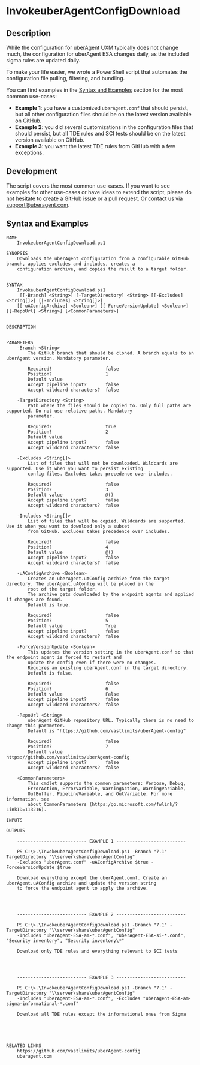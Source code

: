 # InvokeuberAgentConfigDownload

## Description

While the configuration for uberAgent UXM typically does not change much, the configuration for uberAgent ESA changes daily, as the included sigma rules are updated daily.

To make your life easier, we wrote a PowerShell script that automates the configuration file pulling, filtering, and bundling.

You can find examples in the [Syntax and Examples](#syntax-and-examples) section for the most common use-cases:
- **Example 1**: you have a customized `uberAgent.conf` that should persist, but all other configuration files should be on the latest version available on GitHub.
- **Example 2**: you did several customizations in the configuration files that should persist, but all TDE rules and SCI tests should be on the latest version available on GitHub.
- **Example 3**: you want the latest TDE rules from GitHub with a few exceptions.

## Development
The script covers the most common use-cases. If you want to see examples for other use-cases or have ideas to extend the script, please do not hesitate to create a GitHub issue or a pull request. Or contact us via [support@uberagent.com](mailto:support@uberagent.com).

## Syntax and Examples

```
NAME
    InvokeuberAgentConfigDownload.ps1
    
SYNOPSIS
    Downloads the uberAgent configuration from a configurable GitHub branch, applies excludes and includes, creates a 
    configuration archive, and copies the result to a target folder.
    
    
SYNTAX
    InvokeuberAgentConfigDownload.ps1
     [[-Branch] <String>] [-TargetDirectory] <String> [[-Excludes] <String[]>] [[-Includes] <String[]>] 
    [[-uAConfigArchive] <Boolean>] [[-ForceVersionUpdate] <Boolean>] [[-RepoUrl] <String>] [<CommonParameters>]
    
    
DESCRIPTION
    

PARAMETERS
    -Branch <String>
        The GitHub branch that should be cloned. A branch equals to an uberAgent version. Mandatory parameter.
        
        Required?                    false
        Position?                    1
        Default value                
        Accept pipeline input?       false
        Accept wildcard characters?  false
        
    -TargetDirectory <String>
        Path where the files should be copied to. Only full paths are supported. Do not use relative paths. Mandatory 
        parameter.
        
        Required?                    true
        Position?                    2
        Default value                
        Accept pipeline input?       false
        Accept wildcard characters?  false
        
    -Excludes <String[]>
        List of files that will not be downloaded. Wildcards are supported. Use it when you want to persist existing 
        config files. Excludes takes precedence over includes.
        
        Required?                    false
        Position?                    3
        Default value                @()
        Accept pipeline input?       false
        Accept wildcard characters?  false
        
    -Includes <String[]>
        List of files that will be copied. Wildcards are supported. Use it when you want to download only a subset 
        from GitHub. Excludes takes precedence over includes.
        
        Required?                    false
        Position?                    4
        Default value                @()
        Accept pipeline input?       false
        Accept wildcard characters?  false
        
    -uAConfigArchive <Boolean>
        Creates an uberAgent.uAConfig archive from the target directory. The uberAgent.uAConfig will be placed in the 
        root of the target folder.
        The archive gets downloaded by the endpoint agents and applied if changes are found.
        Default is true.
        
        Required?                    false
        Position?                    5
        Default value                True
        Accept pipeline input?       false
        Accept wildcard characters?  false
        
    -ForceVersionUpdate <Boolean>
        This updates the version setting in the uberAgent.conf so that the endpoint agent is forced to restart and 
        update the config even if there were no changes.
        Requires an existing uberAgent.conf in the target directory.
        Default is false.
        
        Required?                    false
        Position?                    6
        Default value                False
        Accept pipeline input?       false
        Accept wildcard characters?  false
        
    -RepoUrl <String>
        uberAgent GitHub repository URL. Typically there is no need to change this parameter.
        Default is "https://github.com/vastlimits/uberAgent-config"
        
        Required?                    false
        Position?                    7
        Default value                https://github.com/vastlimits/uberAgent-config
        Accept pipeline input?       false
        Accept wildcard characters?  false
        
    <CommonParameters>
        This cmdlet supports the common parameters: Verbose, Debug,
        ErrorAction, ErrorVariable, WarningAction, WarningVariable,
        OutBuffer, PipelineVariable, and OutVariable. For more information, see 
        about_CommonParameters (https:/go.microsoft.com/fwlink/?LinkID=113216). 
    
INPUTS
    
OUTPUTS
    
    -------------------------- EXAMPLE 1 --------------------------
    
    PS C:\>.\InvokeuberAgentConfigDownload.ps1 -Branch "7.1" -TargetDirectory "\\server\share\uberAgentConfig" 
    -Excludes "uberAgent.conf" -uAConfigArchive $true -ForceVersionUpdate $true
    
    Download everything except the uberAgent.conf. Create an uberAgent.uAConfig archive and update the version string 
    to force the endpoint agent to apply the archive.
    
    
    
    
    -------------------------- EXAMPLE 2 --------------------------
    
    PS C:\>.\InvokeuberAgentConfigDownload.ps1 -Branch "7.1" -TargetDirectory "\\server\share\uberAgentConfig" 
    -Includes "uberAgent-ESA-am-*.conf", "uberAgent-ESA-si-*.conf", "Security inventory", "Security inventory\*"
    
    Download only TDE rules and everything relevant to SCI tests
    
    
    
    
    -------------------------- EXAMPLE 3 --------------------------
    
    PS C:\>.\InvokeuberAgentConfigDownload.ps1 -Branch "7.1" -TargetDirectory "\\server\share\uberAgentConfig" 
    -Includes "uberAgent-ESA-am-*.conf", -Excludes "uberAgent-ESA-am-sigma-informational-*.conf"
    
    Download all TDE rules except the informational ones from Sigma
    
    
    
    
    
RELATED LINKS
    https://github.com/vastlimits/uberAgent-config
    uberagent.com
```